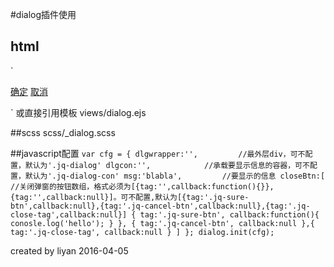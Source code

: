 #dialog插件使用
## html
`<div class="jq-dialog">
    <div class="jq-dialog-inner">
        <div class="jq-close-tag fr">
            <span class="glyphicon glyphicon-remove"></span>
        </div>
        <div class="jq-dialog-con"></div>
        <div class="jq-btn-group">
            <a class="jq-sure-btn" href="javascript:;">确定</a>
            <a class="jq-cancel-btn" href="javascript:;">取消</a>
        </div>
    </div>
</div>`
或直接引用模板 views/dialog.ejs

##scss
scss/_dialog.scss

##javascript配置
`
var cfg = {
    dlgwrapper:'',         //最外层div，可不配置，默认为'.jq-dialog'
    dlgcon:'',            //承载要显示信息的容器，可不配置，默认为'.jq-dialog-con'
    msg:'blabla',         //要显示的信息
    closeBtn:[            //关闭弹窗的按钮数组，格式必须为[{tag:'',callback:function(){}},{tag:'',callback:null}]。可不配置,默认为[{tag:'.jq-sure-btn',callback:null},{tag:'.jq-cancel-btn',callback:null},{tag:'.jq-close-tag',callback:null}]
        {
            tag:'.jq-sure-btn',
            callback:function(){
                conosle.log('hello');
            }
        }, {
            tag:'.jq-cancel-btn',
            callback:null
        },{
            tag:'.jq-close-tag',
            callback:null
        }
    ]
};
dialog.init(cfg);
`

created by liyan
2016-04-05
